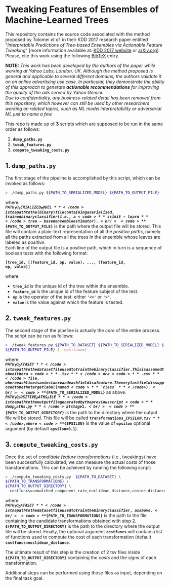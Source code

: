 # Tweaking Features of Ensembles of Machine-Learned Trees
This repository contains the source code associated with the method proposed by Tolomei _et al._ in their KDD 2017 research paper entitled "_Interpretable Predictions of Tree-based Ensembles via Actionable Feature Tweaking_" \[more information available at: [KDD 2017 website](http://www.kdd.org/kdd2017/papers/view/interpretable-predictions-of-tree-based-ensembles-via-actionable-feature-tw) or [arXiv.org](https://arxiv.org/abs/1706.06691)\]<br />
Please, cite this work using the following [BibTeX](https://dl.acm.org/downformats.cfm?id=3098039&parent_id=3097983&expformat=bibtex) entry.

**NOTE:** _This work has been developed by the authors of the paper while working at Yahoo Labs, London, UK. Although the method proposed is general and applicable to several different domains, the authors validate it on an online advertising use case. In particular, they demonstrate the ability of this approach to generate **actionable recommendations** for improving the quality of the ads served by Yahoo Gemini.<br /> 
Due to confidentiality, any business-related detail has been removed from this repository, which however can still be used by other researchers working on related topics, such as ML model interpretability or adversarial ML just to name a few._

This repo is made up of **3** scripts which are supposed to be run in the same order as follows:
1.  <code>**dump_paths.py**</code>
2.  <code>**tweak_features.py**</code>
3.  <code>**compute_tweaking_costs.py**</code>

## 1. <code>**dump_paths.py**</code>
The first stage of the pipeline is accomplished by this script, which can be invoked as follows:

```bash
> ./dump_paths.py ${PATH_TO_SERIALIZED_MODEL} ${PATH_TO_OUTPUT_FILE}
```

where:<br />
<code>**${PATH_TO_SERIALIZED_MODEL}**</code> is the path to the (binary) file containing a serialized, trained binary classifier (i.e., a <code>**scikit-learn**</code> tree-based ensemble estimator).<br />
<code>**${PATH_TO_OUTPUT_FILE}**</code> is the path where the output file will be stored. This file will contain a plain-text representation of all the _positive paths_, namely all the paths extracted from all the trees in the ensemble whose leaves are labeled as _positive_.<br />
Each line of the output file is a positive path, which in turn is a sequence of boolean tests with the following format:

<code>**[tree_id, [(feature_id, op, value), ..., (feature_id, op, value)]**</code>

where:<br />
-  <code>**tree_id**</code> is the unique id of the tree within the ensemble.<br />
-  <code>**feature_id**</code> is the unique id of the feature subject of the test.<br />
-  <code>**op**</code> is the operator of the test: either <code>**'<='**</code> or <code>**'>'**</code>.<br />
-  <code>**value**</code> is the value against which the feature is tested.

## 2. <code>**tweak_features.py**</code>
The second stage of the pipeline is actually the _core_ of the entire process. The script can be run as follows:

```bash
> ./tweak_features.py ${PATH_TO_DATASET} ${PATH_TO_SERIALIZED_MODEL} ${PATH_TO_POSITIVE_PATHS_FILE} \
${PATH_TO_OUTPUT_FILE} [--epsilon=x]
```

where:<br />
<code>**${PATH_TO_DATASET}**</code> is the path to the dataset file used to train the binary classifier. This is assumed to be either a <code>**.tsv**</code> or a <code>**.csv**</code> file, where each line is an instance and each field is a feature. The very last field is supposed to be the target label (named <code>**'class'**</code>).<br />
<code>**${PATH_TO_SERIALIZED_MODEL}**</code> as above.<br />
<code>**${PATH_TO_POSITIVE_PATHS_FILE}**</code> is the path to the output file generated by the previous script <code>**dump_paths.py**</code> at stage 1.<br />
<code>**${PATH_TO_OUTPUT_DIRECTORY}**</code> is the path to the directory where the output file will be stored. This file will be called <code>**transformations_${EPSILON}.tsv**</code>, where <code>**${EPSILON}**</code> is the value of <code>**epsilon**</code> optional argument (by default <code>**epsilon=0.1**</code>).

## 3. <code>**compute_tweaking_costs.py**</code>
Once the set of _candidate feature transformations_ (i.e., tweakings) have been successfully calculated, we can measure the actual costs of those transformations. This can be achieved by running the following script:

```bash
> ./compute_tweaking_costs.py  ${PATH_TO_DATASET} \
${PATH_TO_TRANSFORMATIONS} \
${PATH_TO_OUTPUT_DIRECTORY} \
--costfuncs=unmatched_component_rate,euclidean_distance,cosine_distance,jaccard_distance,pearson_correlation_distance
```

where:<br />
<code>**${PATH_TO_DATASET}**</code> is the path to the dataset file used to train the binary classifier, as above.<br />
<code>**${PATH_TO_TRANSFORMATIONS}**</code> is the path to the file containing the candidate transformations obtained with step 2.<br />
<code>**${PATH_TO_OUTPUT_DIRECTORY}**</code> is the path to the directory where the output file will be stored.
Finally, the optional argument <code>**costfuncs**</code> will contain a list of functions used to compute the cost of each transformation (default <code>**costfuncs=euclidean_distance**</code>.

The ultimate result of this step is the creation of 2 tsv files inside <code>**${PATH_TO_OUTPUT_DIRECTORY}**</code> containing the _costs_ and the _signs_ of each transformation.

Additional steps can be performed using those files as input, depending on the final task goal.
